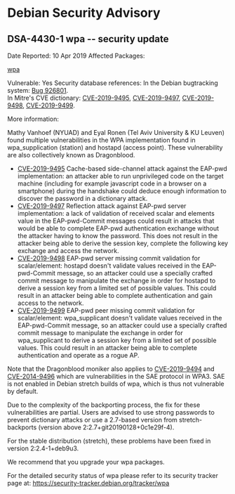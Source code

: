
Debian Security Advisory
========================


DSA-4430-1 wpa -- security update
---------------------------------



Date Reported:
10 Apr 2019
Affected Packages:

[wpa](https://packages.debian.org/src:wpa)

Vulnerable:
Yes
Security database references:
In the Debian bugtracking system: [Bug 926801](https://bugs.debian.org/cgi-bin/bugreport.cgi?bug=926801).  
In Mitre's CVE dictionary: [CVE-2019-9495](https://security-tracker.debian.org/tracker/CVE-2019-9495), [CVE-2019-9497](https://security-tracker.debian.org/tracker/CVE-2019-9497), [CVE-2019-9498](https://security-tracker.debian.org/tracker/CVE-2019-9498), [CVE-2019-9499](https://security-tracker.debian.org/tracker/CVE-2019-9499).  

More information:

Mathy Vanhoef (NYUAD) and Eyal Ronen (Tel Aviv University & KU Leuven) found
multiple vulnerabilities in the WPA implementation found in wpa\_supplication
(station) and hostapd (access point). These vulnerability are also collectively
known as Dragonblood.


* [CVE-2019-9495](https://security-tracker.debian.org/tracker/CVE-2019-9495)
Cache-based side-channel attack against the EAP-pwd implementation: an
 attacker able to run unprivileged code on the target machine (including for
 example javascript code in a browser on a smartphone) during the handshake
 could deduce enough information to discover the password in a dictionary
 attack.
* [CVE-2019-9497](https://security-tracker.debian.org/tracker/CVE-2019-9497)
Reflection attack against EAP-pwd server implementation: a lack of
 validation of received scalar and elements value in the EAP-pwd-Commit
 messages could result in attacks that would be able to complete EAP-pwd
 authentication exchange without the attacker having to know the password.
 This does not result in the attacker being able to derive the session key,
 complete the following key exchange and access the network.
* [CVE-2019-9498](https://security-tracker.debian.org/tracker/CVE-2019-9498)
EAP-pwd server missing commit validation for scalar/element: hostapd
 doesn't validate values received in the EAP-pwd-Commit message, so an
 attacker could use a specially crafted commit message to manipulate the
 exchange in order for hostapd to derive a session key from a limited set of
 possible values. This could result in an attacker being able to complete
 authentication and gain access to the network.
* [CVE-2019-9499](https://security-tracker.debian.org/tracker/CVE-2019-9499)
EAP-pwd peer missing commit validation for scalar/element: wpa\_supplicant
 doesn't validate values received in the EAP-pwd-Commit message, so an
 attacker could use a specially crafted commit message to manipulate the
 exchange in order for wpa\_supplicant to derive a session key from a limited
 set of possible values. This could result in an attacker being able to
 complete authentication and operate as a rogue AP.


Note that the Dragonblood moniker also applies to
[CVE-2019-9494](https://security-tracker.debian.org/tracker/CVE-2019-9494) and [CVE-2014-9496](https://security-tracker.debian.org/tracker/CVE-2014-9496) which are vulnerabilities in the SAE protocol in WPA3. SAE is not
enabled in Debian stretch builds of wpa, which is thus not vulnerable by default.


Due to the complexity of the backporting process, the fix for these
vulnerabilities are partial. Users are advised to use strong passwords to
prevent dictionary attacks or use a 2.7-based version from stretch-backports
(version above 2:2.7+git20190128+0c1e29f-4).


For the stable distribution (stretch), these problems have been fixed in
version 2:2.4-1+deb9u3.


We recommend that you upgrade your wpa packages.


For the detailed security status of wpa please refer to
its security tracker page at:
<https://security-tracker.debian.org/tracker/wpa>





